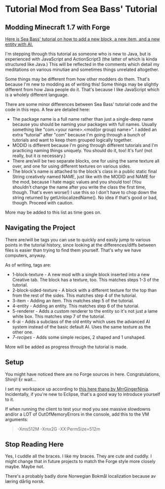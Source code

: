 # Tutorial Mod from Sea Bass' Tutorial
## Modding Minecraft 1.7 with Forge

[Here is Sea Bass' tutorial on how to add a new block, a new item, and a new entity with AI.](http://www.minecraftforum.net/topic/2389683-172-forge-add-new-block-item-entity-ai-creative-tab-language-localization-block-textures-side-textures/)

I'm stepping through this tutorial as someone who is new to Java, but is experienced with JavaScript and ActionScript3 (the latter of which is kinda structured like Java.)  This will be reflected in the comments which detail my meditations on various minutiae and sometimes things unrelated altogether.

Some things may be different from how other modders do them.  That's because I'm new to modding as of writing this!  Some things may be slightly different from how Java people do it.  That's because I like JavaScript which is a wholely different language.

There are some minor differences between Sea Bass' tutorial code and the code in this repo.  A few are detailed here:
- The package name is a full name rather than just a single-deep name because you should be naming your packages with full names.  Usually something like "com.&lt;your name&gt;.&lt;mod(or group) name&gt;".  I added an extra "tutorial" after "com" because I'm going through a bunch of tutorials and want to keep them grouped logically together.
- MODID is different because I'm going through different tutorials and I'm practicing naming things uniquely.  You should do it, too!  It's fun!  (not really, but it *is* necessary.)
- There are/will be two separate blocks, one for using the same texture all over, and one for using different textures on various sides.
- The block's name is attached to the block's class in a public static final String creatively named NAME, just like with the MODID and NAME for the mod, because I hate magic values and you should too!  (You shouldn't change the name after you write the class the first time, though.  That's even worse!)  I use this so I don't have to chop down the string returned by getUnlocalizedName().  No idea if that's good or bad, though.  Proceed with caution.

More may be added to this list as time goes on.

## Navigating the Project

There are/will be tags you can use to quickly and easily jump to various points in the tutorial history, since looking at the differences/diffs between files is easier than trying to find them yourself.  That's why we have computers, anyway.

As of writing, tags are:
* 1-block-texture - A new mod with a single block inserted into a new Creative tab.  The block has a texture, too.  This matches steps 1-3 of the tutorial.
* 2-block-sided-texture - A block with a different texture for the top than from the rest of the sides.  This matches step 4 of the tutorial.
* 3-item - Adding an item.  This matches step 5 of the tutorial.
* 4-entity - Adding an entity.  This matches step 6 of the tutorial.
* 5-renderer - Adds a custom renderer to the entity so it's not just a lame white box.  This matches step 7 of the tutorial.
* 6-ai - Adds a subclass of the old entity which uses the advanced AI system instead of the basic default AI.  Uses the same texture as the other one.
* *7-recipes* - Adds some simple recipes, 2 shaped and 1 unshaped.

More will be added as progress through the tutorial is made.

## Setup

You might have noticed there are no Forge sources in here.  Congratulations, Shinji!  Er wait...

I set my workspace up according to [this here thang by MrrGingerNinja](http://www.minecraftforum.net/topic/2413773-172-modding-with-forge-1-jdk-eclipse-forge-and-gradle/).  Incidentally, if you're new to Eclipse, that's a good way to introduce yourself to it.

If when running the client to test your mod you see massive slowdowns and/or a LOT of OutOfMemoryErrors in the console, add this to the VM arguments:
> -Xms512M -Xmx2G -XX:PermSize=512m

## Stop Reading Here

Yes, I cuddle all the braces.  I like my braces.  They are cute and cuddly.  I might change that in future projects to match the Forge style more closely maybe.  Maybe not.

There's a probably badly done Norwegian Bokmål localization because av læring dårlig norsk.
